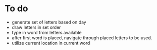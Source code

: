 # To do

- generate set of letters based on day
- draw letters in set order
- type in word from letters available
- after first word is placed, navigate through placed letters to be used.
- utilize current location in current word
